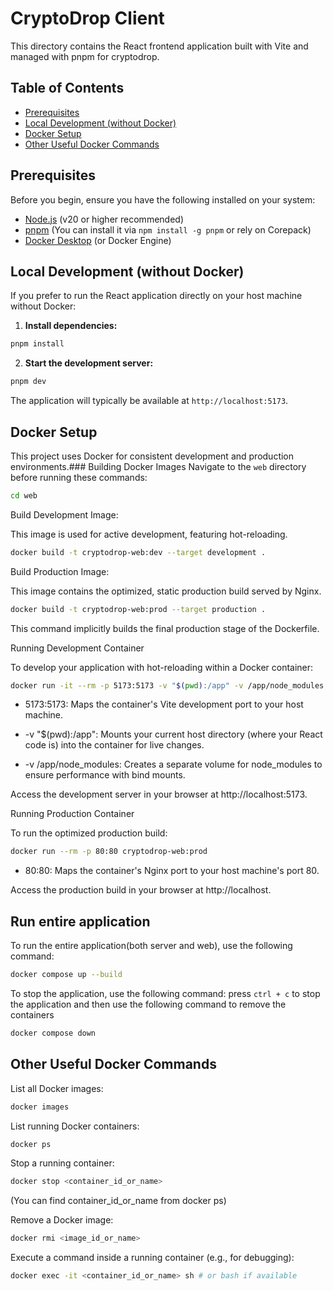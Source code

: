 # CryptoDrop Client

This directory contains the React frontend application built with Vite and managed with pnpm for cryptodrop.

## Table of Contents

- [Prerequisites](#prerequisites)
- [Local Development (without Docker)](#local-development-without-docker)
- [Docker Setup](#docker-setup)
- [Other Useful Docker Commands](#other-useful-docker-commands)

## Prerequisites

Before you begin, ensure you have the following installed on your system:

- [Node.js](https://nodejs.org/) (v20 or higher recommended)
- [pnpm](https://pnpm.io/installation) (You can install it via `npm install -g pnpm` or rely on Corepack)
- [Docker Desktop](https://www.docker.com/products/docker-desktop) (or Docker Engine)

## Local Development (without Docker)

If you prefer to run the React application directly on your host machine without Docker:

1.  **Install dependencies:**

```bash
pnpm install
```

2.  **Start the development server:**

```bash
pnpm dev
```

The application will typically be available at `http://localhost:5173`.

## Docker Setup

This project uses Docker for consistent development and production environments.### Building Docker Images
Navigate to the `web` directory before running these commands:

```bash
cd web
```

Build Development Image:

This image is used for active development, featuring hot-reloading.

```bash
docker build -t cryptodrop-web:dev --target development .
```

Build Production Image:

This image contains the optimized, static production build served by Nginx.

```bash
docker build -t cryptodrop-web:prod --target production .
```

This command implicitly builds the final production stage of the Dockerfile.

Running Development Container

To develop your application with hot-reloading within a Docker container:

```bash
docker run -it --rm -p 5173:5173 -v "$(pwd):/app" -v /app/node_modules cryptodrop-web:dev
```

- 5173:5173: Maps the container's Vite development port to your host machine.

- -v "$(pwd):/app": Mounts your current host directory (where your React code is) into the container for live changes.

- -v /app/node_modules: Creates a separate volume for node_modules to ensure performance with bind mounts.

Access the development server in your browser at http://localhost:5173.

Running Production Container

To run the optimized production build:

```bash
docker run --rm -p 80:80 cryptodrop-web:prod
```

- 80:80: Maps the container's Nginx port to your host machine's port 80.

Access the production build in your browser at http://localhost.

## Run entire application

To run the entire application(both server and web), use the following command:

```bash
docker compose up --build
```

To stop the application, use the following command:
press `ctrl + c` to stop the application and then use the following command to remove the containers
```bash
docker compose down
```

## Other Useful Docker Commands

List all Docker images:

```bash
docker images
```

List running Docker containers:

```bash
docker ps
```

Stop a running container:

```bash
docker stop <container_id_or_name>
```

(You can find container_id_or_name from docker ps)

Remove a Docker image:

```bash
docker rmi <image_id_or_name>
```

Execute a command inside a running container (e.g., for debugging):

```bash
docker exec -it <container_id_or_name> sh # or bash if available
```
